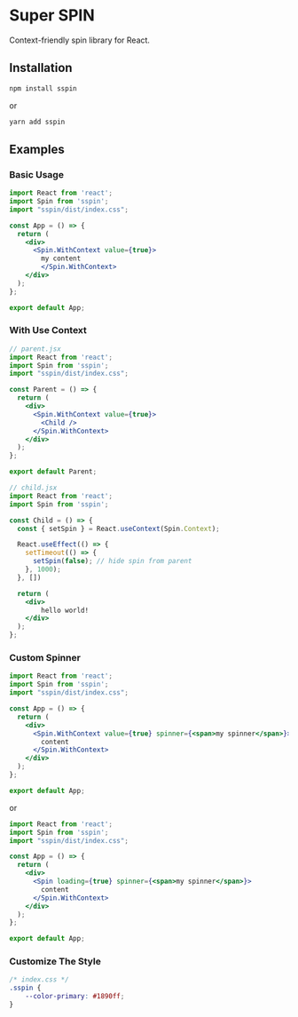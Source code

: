 # Super SPIN

Context-friendly spin library for React.

## Installation

```bash
npm install sspin
```

or

```bash
yarn add sspin
```

## Examples

### Basic Usage

```jsx
import React from 'react';
import Spin from 'sspin';
import "sspin/dist/index.css";

const App = () => {
  return (
    <div>
      <Spin.WithContext value={true}>
        my content
        </Spin.WithContext>
    </div>
  );
};

export default App;
```

### With Use Context

```jsx
// parent.jsx
import React from 'react';
import Spin from 'sspin';
import "sspin/dist/index.css";

const Parent = () => {
  return (
    <div>
      <Spin.WithContext value={true}>
        <Child />
      </Spin.WithContext>
    </div>
  );
};

export default Parent;

// child.jsx
import React from 'react';
import Spin from 'sspin';

const Child = () => {
  const { setSpin } = React.useContext(Spin.Context);

  React.useEffect(() => {
    setTimeout(() => {
      setSpin(false); // hide spin from parent
    }, 1000);
  }, [])

  return (
    <div>
        hello world!
    </div>
  );
};
```

### Custom Spinner

```jsx
import React from 'react';
import Spin from 'sspin';
import "sspin/dist/index.css";

const App = () => {
  return (
    <div>
      <Spin.WithContext value={true} spinner={<span>my spinner</span>}>
        content
      </Spin.WithContext>
    </div>
  );
};

export default App;
```

or

```jsx
import React from 'react';
import Spin from 'sspin';
import "sspin/dist/index.css";

const App = () => {
  return (
    <div>
      <Spin loading={true} spinner={<span>my spinner</span>}>
        content
      </Spin.WithContext>
    </div>
  );
};

export default App;
```

### Customize The Style

```css
/* index.css */
.sspin {
    --color-primary: #1890ff;
}
```

